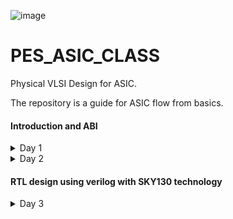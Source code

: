 
![image](https://github.com/VardhanSuroshi/pes_asic_class/assets/132068498/33403244-c9dd-4aef-a022-da52e2eef51c)

# PES_ASIC_CLASS

Physical VLSI Design for ASIC.

The repository is a guide for ASIC flow from basics.

#### Introduction and ABI
<details>
<summary> 
 Day 1
</summary>
<br>
 
### Introduction to RISCV ISA and GNU compiler toolchain
### Introduction
### Flow : HLL -> ALP -> Binary -> (HDL) -> GDS
#### 1. HLL -> High level language (c , c++) 
- A high-level language is any programming language that enables development of a program in a much more user-friendly programming context and is generally independent of the computer's hardware architecture.

#### 2. ALP -> Assembly level program
- An assembly language is a type of low-level programming language that is intended to communicate directly with a computer’s hardware (CPU). Assembly language programs are written using mnemonic codes that represent specific machine instructions which the machine can understand.Assembly language statements are entered one statement per line. Each statement follows the following format − [label] mnemonic [operands] [;comment]

#### 3. HDL -> Hardware Description Language (Verilog, System Verilog)
- A hardware description language (HDL) is a specialized computer language used to describe the structure and behavior of electronic circuits, and most commonly, digital logic circuits. HDLs can be used to design and describe the layout of digital systems from simple flip-flop memory units to complex communications protocols. It is used for circuit design, simulation,verification, synthesis and optimization of digital circuits.

#### 4. GDS -> Graphic Data System (layout)
- GDS II is a database file format which is the industry standard for data exchange of integrated circuit or IC layout artwork. It is a binary file format representing planar geometric shapes, text labels, and other information about the layout in hierarchical form. The data can be used to reconstruct all or part of the artwork used in sharing layouts, transferring artwork between different tools, or creating photo masks.

The Hardware needs to perform the instruction provided by the Application software. This is done through System sofware.

____System Software____
- OS : Operating System : Handles IO, memory allocation, Low level system function
- Compiler : Convert the input to hardware dependent instruction
- Assembler : Convert the instructions provided by compiler to Binary format
- HDL : A program that understands the Binary pattern and map it to a netlist
- GDS : Layout

 ### Lab 1


#### Contents:
- C Program to compute sum from 1 to N
- RISCV gcc compile and disassemble
- Spike simulation and debug


 1) Create a directory and open file sum1ton.c
  Write a C code to find the sum of numbers from 1 to n

 ![sum1ton_prog](https://github.com/ananya343B/pes_asic_class/assets/142582353/3b8ca152-4667-4a31-bee1-068b3954e91d)
 
  Now we will compile and execute the program. The output of the code is as follows
  
 ![sum1ton_op](https://github.com/ananya343B/pes_asic_class/assets/142582353/fe2cc5fe-b6d4-40c3-ad7b-aaa80509d229)

3) Generating RISCV object file and comparing the outputs
  
![pic3](https://github.com/ananya343B/pes_asic_class/assets/142582353/6e882222-8de4-45f0-90eb-2df2ecfaf5b1)

The command ```riscv64-unknown-elf-gcc``` is used to generate the object file sum1ton.o

![pic5](https://github.com/ananya343B/pes_asic_class/assets/142582353/27cd9359-ced5-4950-8575-c333f2863f40)

4) Spike simulation and debug

   ``` spike pk sum1ton.o```   is used to check if the instructions produce the correct output


  ![spike1](https://github.com/ananya343B/pes_asic_class/assets/142582353/afd04a0c-01dd-4f27-9b85-be623111a83e)

  ``` spike -d pk sum1ton.c```   is used for debugging
  
  The contents of the registers can be viewed
  
![spike](https://github.com/ananya343B/pes_asic_class/assets/142582353/dd1400e8-65d9-45ae-82e5-a648eab9ff91)

``` reg 0 a2```   is used to check the content of register a2

```q```  is used to quit the debugging process


### Lab 2
#### Contents: 

To display max and min value of 64 bit signed and unsigned numbers.

##### Unsigned numbers:

They are non-negative numbers which only have magnitude and no sign or direction.
Range:[0,(2^n)-1]

##### Signed numbers:

Signed numbers are numerical values which can represent positive and negative numbers along with zero.
Range: Positive:[0,2^(n-1)-1]      Negative:[-1,2^(n-1)].

- C Program to find max and min of 64 bit unsigned number:

  ![unsigned_code](https://github.com/ananya343B/pes_asic_class/assets/142582353/85744544-05cc-414c-8b13-588eb929631a)

  Output:
  
  ![unsigned_op](https://github.com/ananya343B/pes_asic_class/assets/142582353/b23b9188-9baa-4cd0-a98d-566ab642dd98)

- C Program to find max and min 64 bit signed number:

  ![signed_code](https://github.com/ananya343B/pes_asic_class/assets/142582353/6ee35461-849f-45fb-aeac-6f5c86a78ab9)

  Output:

  ![signed_op](https://github.com/ananya343B/pes_asic_class/assets/142582353/5cadeae9-df14-4c5d-845d-5af1826195ff)
</details>

 <details>
<summary> 
 Day 2
</summary>
<br>
  ### Introduction to ABI and basic verification flow

  ### Types of Instruction based on encoding format

1. **R-Type (Register-Type):**
   - These instructions operate on registers and have a fixed format for their operands.
   - Examples: ADD, SUB, AND, OR, XOR, SLL, SRL, SRA, SLT, SLTU

2. **I-Type (Immediate-Type):**
   - These instructions have an immediate operand and one register operand.
   - Examples: ADDI, SLTI, SLTIU, XORI, ORI, ANDI, SLLI, SRLI, SRAI, LB, LH, LW, LBU, LHU, JALR

3. **S-Type (Store-Type):**
   - These instructions are used for storing values from registers to memory.
   - Examples: SB, SH, SW

4. **B-Type (Branch-Type):**
   - These instructions perform conditional branching based on comparisons.
   - Examples: BEQ, BNE, BLT, BGE, BLTU, BGEU

5. **U-Type (Upper Immediate-Type):**
   - These instructions have a larger immediate field for encoding larger constants.
   - Examples: LUI, AUIPC

6. **J-Type (Jump-Type):**
   - These instructions are used for unconditional jumps and function calls.
   - Examples: JAL
  
     
  ### Application Binary Interface

An Application Binary Interface (ABI) is a set of conventions or rules that govern how functions, data structures, and system calls should be organized and accessed in a binary program or library. It defines the low-level interface between different parts of a program or between a program and the operating system. Here are the key points about an ABI:

1. **Binary Compatibility**: ABIs ensure that binary code produced by one compiler or platform can work seamlessly with code produced by another, as long as they adhere to the same ABI.

2. **Function Calling Convention**: ABIs specify how functions are called, including the order and location of arguments and return values, as well as how the call stack is managed during function calls.

3. **Register Usage**: ABIs define which registers are reserved for certain purposes (e.g., argument passing, return values, temporary storage) and how they should be managed during function calls.

4. **Data Layout**: ABIs specify how data structures like structs and arrays are laid out in memory, including rules for alignment and padding.

5. **Exception Handling**: They define how exceptions (such as hardware or software interrupts) are handled, including how control is transferred between user code and exception handlers.

6. **System Calls**: ABIs detail how programs interact with the operating system through system calls, including how arguments are passed and results are retrieved.

7. **Platform Independence**: ABIs help maintain compatibility across different platforms (e.g., different CPU architectures or operating systems) by providing a standardized interface.

8. **Dynamic Linking**: They cover aspects of dynamic linking, such as how shared libraries (DLLs on Windows or shared objects on Unix-based systems) are loaded and linked at runtime.

9. **Versioning**: Some ABIs include mechanisms for versioning so that future changes can be made without breaking compatibility with existing code.

10. **Documentation**: ABIs are typically documented and published, allowing developers to write code that conforms to the ABI's specifications.

11. **Toolchain Support**: Compilers and assemblers are designed to generate code that follows the ABI, ensuring that code produced by different tools can interoperate.

12. **Cross-Platform Development**: ABIs are especially important for cross-platform development, where code needs to run on multiple platforms with potentially different hardware architectures and operating systems.

13. **Security**: ABIs may include security-related aspects, such as buffer overflow protection mechanisms and stack canaries.


### Memmory Allocation for Double Words
64-bit number (or any multi-byte value) can be loaded into memory in little-endian or big-endian. It involves understanding the byte order and arranging the bytes accordingly
1. **Little-Endian:**
In little-endian representation, you store the least significant byte (LSB) at the lowest memory address and the most significant byte (MSB) at the highest memory address.
2. **Big-Endian:**
In big-endian representation, you store the most significant byte (MSB) at the lowest memory address and the least significant byte (LSB) at the highest memory address.

![th1](https://github.com/ananya343B/pes_asic_class/assets/142582353/e6415a66-5c06-40fc-b30e-a58a093ff9f1)


### Load, Add and Store Instructions
Load, Add, and Store instructions are fundamental operations in computer architecture and assembly programming. They are often used to manipulate data within a computer's memory and registers.

Example `ld x8, 16(x23)`

![th2](https://github.com/ananya343B/pes_asic_class/assets/142582353/ee3d8ef6-a411-4313-bee9-4cc2fdd8dad9)

In this Example
- `ld` is the load double-word instruction.
- `x8` is the destination register.
- `16(x23)` is the memory address pointed to by register `x5` (base address + offset).

 
Example `add x8, x24, x8`

![th3](https://github.com/ananya343B/pes_asic_class/assets/142582353/468facf3-3a36-4da0-a0e9-75c3c5b07044)


In this Example
- `add` is the add instruction.
- `x8` is the destination register.
- `x24` and `x8` are the source registers.

  ### 32-Registers and their ABI Names
The choice of the number of registers in a processor's architecture, such as the RISC-V RV64 architecture with its 32 general-purpose registers, involves a trade-off between various factors. While modern processors can have more registers but increasing the number of registers could lead to larger instructions, which would take up more memory and potentially slow down instruction fetch and decode.

###### ABI Names
ABI names for registers serve as a standardized way to designate the purpose and usage of specific registers within a software ecosystem. These names play a critical role in maintaining compatibility, optimizing code generation, and facilitating communication between different software components. 

![th4](https://github.com/ananya343B/pes_asic_class/assets/142582353/9772d6fe-b73c-4b29-b17f-2fc39a7db8d3)


### Lab
 We will use ABI to write a C program in ASM and check the result.
 
 ![th5](https://github.com/ananya343B/pes_asic_class/assets/142582353/a3e930f6-417a-412e-a4e9-98d4f93ef560)

#### C program to find sum of numbers from 1 to 9:

![lab2code](https://github.com/ananya343B/pes_asic_class/assets/142582353/2f6b3976-fab5-435e-aabc-643d924f30fb)

#### Assembly code:

![assembly_code](https://github.com/ananya343B/pes_asic_class/assets/142582353/629c1e6d-f9bb-41f5-b9d1-585c82b0b081)

#### Output:

![day2op](https://github.com/ananya343B/pes_asic_class/assets/142582353/5d717325-2ce8-4138-831f-74b8cc6bde62)

</details>

#### RTL design using verilog with SKY130 technology
<details>
<summary> 
 Day 3
</summary>
<br>

### Introduction to iVerilog

##### Simulator:
Simulation is a technique of applying different input stimulus to the design at different times to check if the RTL code behaves the intended way. Essentially, simulation is a well-followed technique to verify the robustness of the design.

How simulator works:

Simulator looks for changes in the input signals and corresponding to them, the output is evaluated.

##### Design:
A Verilog design consists of a hierarchy of modules. Modules encapsulate design hierarchy, and communicate with other modules through a set of declared input, output, and bidirectional ports.

##### Test bench:
Testbench is a code module that describes the stimulus to a logic design and checks whether the design's outputs match its specification.



